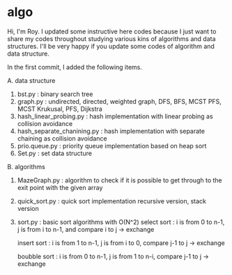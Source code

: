 # algo

Hi, I'm Roy.
I updated some instructive here codes because I just want to share my codes throughout studying various kins of algorithms and data structures.
I'll be very happy if you update some codes of algorithm and data structure.

In the first commit, 
I added the following items.

A. data structure

  1. bst.py : binary search tree
  2. graph.py : undirected, directed, weighted graph, 
     DFS, BFS, MCST PFS, MCST Krukusal, PFS, Dijkstra
  3. hash_linear_probing.py : hash implementation with linear probing as collision avoidance
  4. hash_separate_chanining.py : hash implementation with separate chaining as collision avoidance
  5. prio.queue.py : priority queue implementation based on heap sort
  6. Set.py : set data structure
  
B. algorithms

  1. MazeGraph.py : algorithm to check if it is possible to get through to the exit point with the given array
  2. quick_sort.py : quick sort implementation
     recursive version, stack version
  3. sort.py : basic sort algorithms with O(N^2)
     select sort : i is from 0 to n-1, j is from i to n-1, 
     and compare i to j -> exchange
     
     insert sort : i is from 1 to n-1, j is from i to 0, 
     compare j-1 to j -> exchange
     
     boubble sort : i is from 0 to n-1, j is from 1 to n-i, 
     compare j-1 to j -> exchange
     
